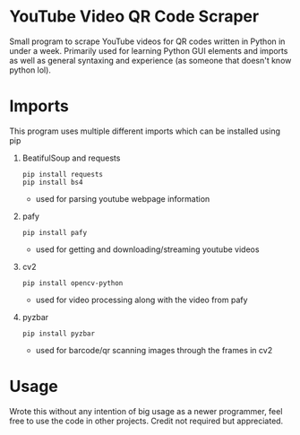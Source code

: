 # YouTube Video QR Code Scraper
 Small program to scrape YouTube videos for QR codes written in Python in under a week. Primarily used for learning Python GUI elements and imports as well as general syntaxing and experience (as someone that doesn't know python lol).

# Imports
This program uses multiple different imports which can be installed using pip

1. BeatifulSoup and requests
     ```
     pip install requests
     pip install bs4
     ```
   - used for parsing youtube webpage information
   
2. pafy
     ```
     pip install pafy
     ```
     - used for getting and downloading/streaming youtube videos

3. cv2
     ```
     pip install opencv-python
     ```
     - used for video processing along with the video from pafy

4. pyzbar
     ```
     pip install pyzbar
     ```
     - used for barcode/qr scanning images through the frames in cv2
     
    
# Usage
Wrote this without any intention of big usage as a newer programmer, feel free to use the code in other projects. Credit not required but appreciated.
